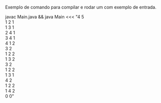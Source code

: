 Exemplo de comando para compilar e rodar um com exemplo de entrada.  

javac Main.java && java Main <<< "4 5  
1 2 1  
1 3 1  
2 4 1  
3 4 1  
4 1 2  
3 2  
1 2 2  
1 3 2  
3 2  
1 2 2  
1 3 1  
4 2  
1 2 2  
1 4 2  
0 0"  